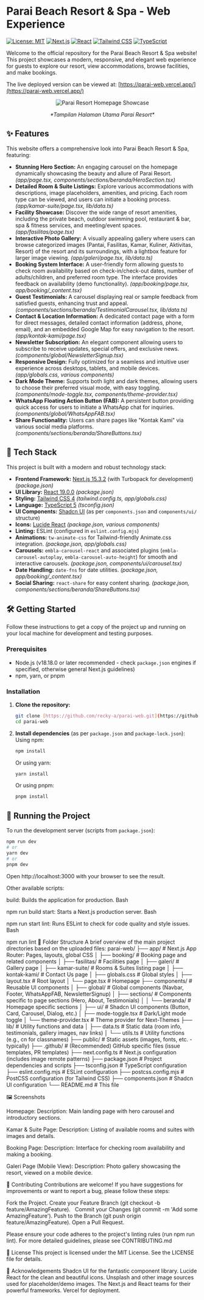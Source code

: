 # Parai Beach Resort & Spa - Web Experience

[![License: MIT](https://img.shields.io/badge/License-MIT-blue.svg)](https://opensource.org/licenses/MIT)
[![Next.js](https://img.shields.io/badge/Next.js-15.3.2-black?logo=next.js)](https://nextjs.org/)
[![React](https://img.shields.io/badge/React-19.0.0-blue?logo=react)](https://reactjs.org/)
[![Tailwind CSS](https://img.shields.io/badge/Tailwind_CSS-4-38B2AC?logo=tailwind-css)](https://tailwindcss.com/)
[![TypeScript](https://img.shields.io/badge/TypeScript-5-blue?logo=typescript)](https://www.typescriptlang.org/)

Welcome to the official repository for the Parai Beach Resort & Spa website! This project showcases a modern, responsive, and elegant web experience for guests to explore our resort, view accommodations, browse facilities, and make bookings.

The live deployed version can be viewed at: [https://parai-web.vercel.app/](https://parai-web.vercel.app/)

<p align="center">
   <img src="public/images/screenshots/homepage.png" alt="Parai Resort Homepage Showcase">
  <em><p align="center">*Tampilan Halaman Utama Parai Resort*</p></em>
</p>

## ✨ Features

This website offers a comprehensive look into Parai Beach Resort & Spa, featuring:

- **Stunning Hero Section:** An engaging carousel on the homepage dynamically showcasing the beauty and allure of Parai Resort. _(app/page.tsx, components/sections/beranda/HeroSection.tsx)_
- **Detailed Room & Suite Listings:** Explore various accommodations with descriptions, image placeholders, amenities, and pricing. Each room type can be viewed, and users can initiate a booking process. _(app/kamar-suite/page.tsx, lib/data.ts)_
- **Facility Showcase:** Discover the wide range of resort amenities, including the private beach, outdoor swimming pool, restaurant & bar, spa & fitness services, and meeting/event spaces. _(app/fasilitas/page.tsx)_
- **Interactive Photo Gallery:** A visually appealing gallery where users can browse categorized images (Pantai, Fasilitas, Kamar, Kuliner, Aktivitas, Resort) of the resort and its surroundings, with a lightbox feature for larger image viewing. _(app/galeri/page.tsx, lib/data.ts)_
- **Booking System Interface:** A user-friendly form allowing guests to check room availability based on check-in/check-out dates, number of adults/children, and preferred room type. The interface provides feedback on availability (demo functionality). _(app/booking/page.tsx, app/booking/\_content.tsx)_
- **Guest Testimonials:** A carousel displaying real or sample feedback from satisfied guests, enhancing trust and appeal. _(components/sections/beranda/TestimonialCarousel.tsx, lib/data.ts)_
- **Contact & Location Information:** A dedicated contact page with a form for direct messages, detailed contact information (address, phone, email), and an embedded Google Map for easy navigation to the resort. _(app/kontak-kami/page.tsx)_
- **Newsletter Subscription:** An elegant component allowing users to subscribe to receive updates, special offers, and exclusive news. _(components/global/NewsletterSignup.tsx)_
- **Responsive Design:** Fully optimized for a seamless and intuitive user experience across desktops, tablets, and mobile devices. _(app/globals.css, various components)_
- **Dark Mode Theme:** Supports both light and dark themes, allowing users to choose their preferred visual mode, with easy toggling. _(components/mode-toggle.tsx, components/theme-provider.tsx)_
- **WhatsApp Floating Action Button (FAB):** A persistent button providing quick access for users to initiate a WhatsApp chat for inquiries. _(components/global/WhatsAppFAB.tsx)_
- **Share Functionality:** Users can share pages like "Kontak Kami" via various social media platforms. _(components/sections/beranda/ShareButtons.tsx)_

## 🚀 Tech Stack

This project is built with a modern and robust technology stack:

- **Frontend Framework:** [Next.js 15.3.2](https://nextjs.org/) (with Turbopack for development) _(package.json)_
- **UI Library:** [React 19.0.0](https://reactjs.org/) _(package.json)_
- **Styling:** [Tailwind CSS 4](https://tailwindcss.com/) _(tailwind.config.ts, app/globals.css)_
- **Language:** [TypeScript 5](https://www.typescriptlang.org/) _(tsconfig.json)_
- **UI Components:** [Shadcn UI](https://ui.shadcn.com/) (as per `components.json` and `components/ui/` structure)
- **Icons:** [Lucide React](https://lucide.dev/) _(package.json, various components)_
- **Linting:** ESLint (configured in `eslint.config.mjs`)
- **Animations:** `tw-animate-css` for Tailwind-friendly Animate.css integration. _(package.json, app/globals.css)_
- **Carousels:** `embla-carousel-react` and associated plugins (`embla-carousel-autoplay`, `embla-carousel-auto-height`) for smooth and interactive carousels. _(package.json, components/ui/carousel.tsx)_
- **Date Handling:** `date-fns` for date utilities. _(package.json, app/booking/\_content.tsx)_
- **Social Sharing:** `react-share` for easy content sharing. _(package.json, components/sections/beranda/ShareButtons.tsx)_

## 🛠️ Getting Started

Follow these instructions to get a copy of the project up and running on your local machine for development and testing purposes.

### Prerequisites

- Node.js (v18.18.0 or later recommended - check `package.json` engines if specified, otherwise general Next.js guidelines)
- npm, yarn, or pnpm

### Installation

1. **Clone the repository:**

   ```bash
   git clone [https://github.com/recky-a/parai-web.git](https://github.com/recky-a/parai-web.git)
   cd parai-web
   ```

2. **Install dependencies** (as per `package.json` and `package-lock.json`):
   Using npm:

   ```bash
   npm install
   ```

   Or using yarn:

   ```bash
   yarn install
   ```

   Or using pnpm:

   ```bash
   pnpm install
   ```

## 🏃 Running the Project

To run the development server (scripts from `package.json`):

```bash
npm run dev
# or
yarn dev
# or
pnpm dev
```

Open http://localhost:3000 with your browser to see the result.

Other available scripts:

build: Builds the application for production.
Bash

npm run build
start: Starts a Next.js production server.
Bash

npm run start
lint: Runs ESLint to check for code quality and style issues.
Bash

npm run lint
📂 Folder Structure
A brief overview of the main project directories based on the uploaded files:
parai-web/
├── app/ # Next.js App Router: Pages, layouts, global CSS
│ ├── booking/ # Booking page and related components
│ ├── fasilitas/ # Facilities page
│ ├── galeri/ # Gallery page
│ ├── kamar-suite/ # Rooms & Suites listing page
│ ├── kontak-kami/ # Contact Us page
│ ├── globals.css # Global styles
│ ├── layout.tsx # Root layout
│ └── page.tsx # Homepage
├── components/ # Reusable UI components
│ ├── global/ # Global components (Navbar, Footer, WhatsAppFAB, NewsletterSignup)
│ ├── sections/ # Components specific to page sections (Hero, About, Testimonials)
│ │ └── beranda/ # Homepage specific sections
│ ├── ui/ # Shadcn UI components (Button, Card, Carousel, Dialog, etc.)
│ ├── mode-toggle.tsx # Dark/Light mode toggle
│ └── theme-provider.tsx # Theme provider for Next-Themes
├── lib/ # Utility functions and data
│ ├── data.ts # Static data (room info, testimonials, gallery images, nav links)
│ └── utils.ts # Utility functions (e.g., cn for classnames)
├── public/ # Static assets (images, fonts, etc. - typically)
├── .github/ # (Recommended) GitHub specific files (issue templates, PR templates)
├── next.config.ts # Next.js configuration (includes image remote patterns)
├── package.json # Project dependencies and scripts
├── tsconfig.json # TypeScript configuration
├── eslint.config.mjs # ESLint configuration
├── postcss.config.mjs # PostCSS configuration (for Tailwind CSS)
├── components.json # Shadcn UI configuration
└── README.md # This file

🖼️ Screenshots

Homepage:
Description: Main landing page with hero carousel and introductory sections.

Kamar & Suite Page:
Description: Listing of available rooms and suites with images and details.

Booking Page:
Description: Interface for checking room availability and making a booking.

Galeri Page (Mobile View):
Description: Photo gallery showcasing the resort, viewed on a mobile device.

🤝 Contributing
Contributions are welcome! If you have suggestions for improvements or want to report a bug, please follow these steps:

Fork the Project.
Create your Feature Branch (git checkout -b feature/AmazingFeature).  
Commit your Changes (git commit -m 'Add some AmazingFeature').
Push to the Branch (git push origin feature/AmazingFeature).
Open a Pull Request.

Please ensure your code adheres to the project's linting rules (run npm run lint).
For more detailed guidelines, please see CONTRIBUTING.md

📜 License
This project is licensed under the MIT License. See the LICENSE file for details.

🙏 Acknowledgements
Shadcn UI for the fantastic component library.
Lucide React for the clean and beautiful icons.
Unsplash and other image sources used for placeholder/demo images.
The Next.js and React teams for their powerful frameworks.
Vercel for deployment.
